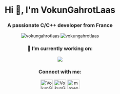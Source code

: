 <div align="center">
<h1>Hi 👋, I'm VokunGahrotLaas</h1>
<h3>A passionate C/C++ developer from France</h3>

<img src="https://github-readme-stats.vercel.app/api?username=vokungahrotlaas&show_icons=true&locale=en&theme=midnight-purple&count_private=true&include_all_commits=true" alt="vokungahrotlaas"/>
<img src="https://github-readme-stats.vercel.app/api/top-langs?username=vokungahrotlaas&show_icons=true&locale=en&theme=midnight-purple&count_private=true&layout=compact&langs_count=10" alt="vokungahrotlaas"/>

<h3> 🔭 I’m currently working on: </h3>
<div>
<a href="https://github.com/sepanou/ocr"><img src="https://github-readme-stats.vercel.app/api/pin/?username=sepanou&repo=ocr&show_icons=true&locale=en&theme=midnight-purple&show_owner=true"/></a>
</div>

<h3> Connect with me: </h3>
<a href="https://twitter.com/VokunGahrotLaas" target="blank"><img align="center" src="https://raw.githubusercontent.com/rahuldkjain/github-profile-readme-generator/master/src/images/icons/Social/twitter.svg" alt="VokunGahraotLaas" height="30" width="40"/></a>
<a href="https://matrix.to/#/@vokungahrotlaas:matrix.org" target="blank"><img align="center" src="https://matrix.org/icons/icon-256x256.png" alt="VokunGahraotLaas" height="30" width="40"/></a>
<a href="https://linkedin.com/in/maxence-michot-58a502200" target="blank"><img align="center" src="https://raw.githubusercontent.com/rahuldkjain/github-profile-readme-generator/master/src/images/icons/Social/linked-in-alt.svg" alt="maxence michot" height="30" width="40"/></a>
</div>
